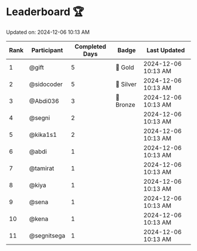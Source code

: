 # Leaderboard 🏆

Updated on: 2024-12-06 10:13 AM

| Rank | Participant       | Completed Days | Badge      | Last Updated         |
|------|-------------------|----------------|------------|----------------------|
| 1    | @gift             | 5              | 🏅 Gold     | 2024-12-06 10:13 AM |
| 2    | @sidocoder        | 5              | 🥈 Silver   | 2024-12-06 10:13 AM |
| 3    | @Abdi036          | 3              | 🥉 Bronze   | 2024-12-06 10:13 AM |
| 4    | @segni            | 2              |            | 2024-12-06 10:13 AM |
| 5    | @kika1s1          | 2              |            | 2024-12-06 10:13 AM |
| 6    | @abdi             | 1              |            | 2024-12-06 10:13 AM |
| 7    | @tamirat          | 1              |            | 2024-12-06 10:13 AM |
| 8    | @kiya             | 1              |            | 2024-12-06 10:13 AM |
| 9    | @sena             | 1              |            | 2024-12-06 10:13 AM |
| 10   | @kena             | 1              |            | 2024-12-06 10:13 AM |
| 11   | @segnitsega       | 1              |            | 2024-12-06 10:13 AM |
